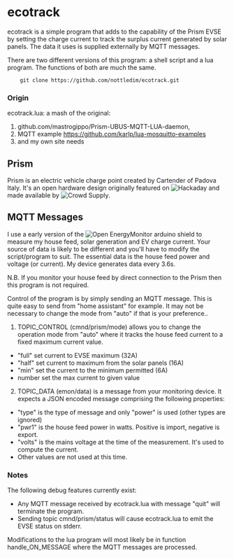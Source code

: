 # ecotrack

ecotrack is a simple program that adds to the capability of the Prism
EVSE by setting the charge current to track the surplus current generated
by solar panels. The data it uses is supplied externally by MQTT
messages.

There are two different versions of this program: a shell script and a
lua program.  The functions of both are much the same.

        git clone https://github.com/nottledim/ecotrack.git

### Origin
ecotrack.lua: a mash of the original:

1. github.com/mastrogippo/Prism-UBUS-MQTT-LUA-daemon, 
1. MQTT example https://github.com/karlp/lua-mosquitto-examples
1. and my own site needs

## Prism

Prism is an electric vehicle charge point created by Cartender of
Padova Italy. It's an open hardware design originally featured on
![Hackaday](https://hackaday.io/project/166859-prism) and made
available by ![Crowd
Supply](https://www.crowdsupply.com/cartender/prism).

## MQTT Messages

I use a early version of the ![Open
EnergyMonitor](https://openenergymonitor.org/) arduino shield to
measure my house feed, solar generation and EV charge current. Your
source of data is likely to be different and you'll have to modify the
script/program to suit.  The essential data is the house feed power
and voltage (or current). My device generates data every 3.6s.

N.B. If you monitor your house feed by direct connection to the Prism then
this program is not required.

Control of the program is by simply sending an MQTT message. This is
quite easy to send from "home assistant" for example.  It may not be
necessary to change the mode from "auto" if that is your preference..

1. TOPIC_CONTROL (cmnd/prism/mode) allows you to change the operation
mode from "auto" where it tracks the house feed current to a fixed
maximum current value.

* "full" set current to EVSE maximum (32A)
* "half" set current to maximum from the solar panels (16A)
* "min"  set the current to the minimum permitted (6A)
* number set the max current to given value

2. TOPIC_DATA (emon/data) is a message from your monitoring device. It
expects a JSON encoded message comprising the following properties:

* "type" is the type of message and only "power" is used (other types are ignored)
* "pwr1" is the house feed power in watts. Positive is import, negative is export.
* "volts" is the mains voltage at the time of the measurement.  It's used to compute the current.
* Other values are not used at this time.

### Notes
The following debug features currently exist:

+ Any MQTT message received by ecotrack.lua with message "quit" will terminate the program.
+ Sending topic cmnd/prism/status will cause ecotrack.lua to emit the EVSE status on stderr.

Modifications to the lua program will most likely be in function
handle_ON_MESSAGE where the MQTT messages are processed.

